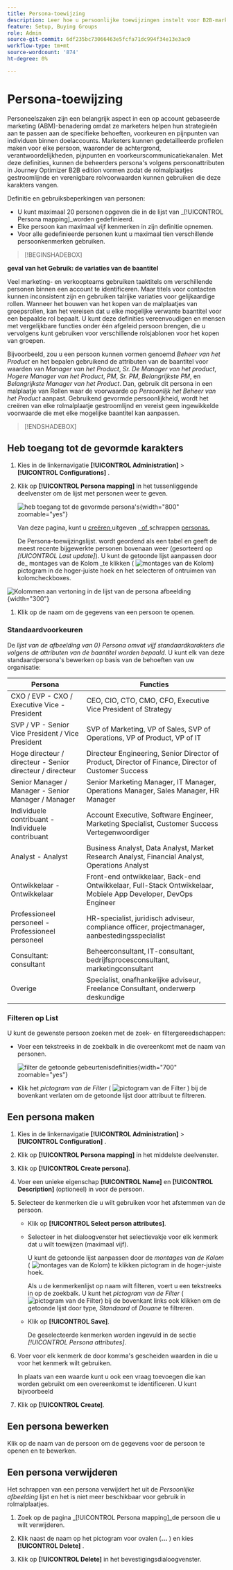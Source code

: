 ```yaml
---
title: Persona-toewijzing
description: Leer hoe u persoonlijke toewijzingen instelt voor B2B-marketing. Wijs persoonattributen in Journey Optimizer B2B edition toe om rolmalplaatjes tot stand te brengen en het kopen groepgericht te optimaliseren.
feature: Setup, Buying Groups
role: Admin
source-git-commit: 6df235bc73066463e5fcfa71dc994f34e13e3ac0
workflow-type: tm+mt
source-wordcount: '874'
ht-degree: 0%

---
```


# Persona-toewijzing

Personeelszaken zijn een belangrijk aspect in een op account gebaseerde marketing (ABM)-benadering omdat ze marketers helpen hun strategieën aan te passen aan de specifieke behoeften, voorkeuren en pijnpunten van individuen binnen doelaccounts. Marketers kunnen gedetailleerde profielen maken voor elke persoon, waaronder de achtergrond, verantwoordelijkheden, pijnpunten en voorkeurscommunicatiekanalen. Met deze definities, kunnen de beheerders persona&#39;s volgens persoonattributen in Journey Optimizer B2B edition vormen zodat de rolmalplaatjes gestroomlijnde en verenigbare rolvoorwaarden kunnen gebruiken die deze karakters vangen.

<!-- Currently there is no insight into what persona goes into what role. With buying group agent, when asked questions about, what should be the size of the buying group, what persona should be in that buying group, what role do they play, etc, then agent will analyze all the data, (opportunity data, engagement data, sales conversation, etc) and informs the user that the buying group needs 7 persona, e.g.CMO, VP of marketing, marketing leader, Marketing ops, etc. 

Then based on what agent informed, users can create a template with those personas. -->
Definitie en gebruiksbeperkingen van personen:

* U kunt maximaal 20 personen opgeven die in de lijst van _[!UICONTROL Persona mapping]_worden gedefinieerd.
* Elke persoon kan maximaal vijf kenmerken in zijn definitie opnemen.
* Voor alle gedefinieerde personen kunt u maximaal tien verschillende persoonkenmerken gebruiken.

>[!BEGINSHADEBOX]

**geval van het Gebruik: de variaties van de baantitel**

Veel marketing- en verkoopteams gebruiken taaktitels om verschillende personen binnen een account te identificeren. Maar titels voor contacten kunnen inconsistent zijn en gebruiken talrijke variaties voor gelijkaardige rollen. Wanneer het bouwen van het kopen van de malplaatjes van groepsrollen, kan het vereisen dat u elke mogelijke verwante baantitel voor een bepaalde rol bepaalt. U kunt deze definities vereenvoudigen en mensen met vergelijkbare functies onder één afgeleid persoon brengen, die u vervolgens kunt gebruiken voor verschillende rolsjablonen voor het kopen van groepen.

Bijvoorbeeld, zou u een persoon kunnen vormen genoemd _Beheer van het Product_ en het bepalen gebruikend de attributen van de baantitel voor waarden van _Manager van het Product_, _Sr. De Manager van het product_, _Hogere Manager van het Product_, _PM_, _Sr. PM_, _Belangrijkste PM_, en _Belangrijkste Manager van het Product_. Dan, gebruik dit persona in een malplaatje van Rollen waar de voorwaarde op _Persoonlijk het Beheer van het Product_ aanpast. Gebruikend gevormde persoonlijkheid, wordt het creëren van elke rolmalplaatje gestroomlijnd en vereist geen ingewikkelde voorwaarde die met elke mogelijke baantitel kan aanpassen.

>[!ENDSHADEBOX]

## Heb toegang tot de gevormde karakters

1. Kies in de linkernavigatie **[!UICONTROL Administration]** > **[!UICONTROL Configurations]** .

1. Klik op **[!UICONTROL Persona mapping]** in het tussenliggende deelvenster om de lijst met personen weer te geven.

   ![ heb toegang tot de gevormde persona&#39;s ](./assets/configuration-engagement-scoring-list.png){width="800" zoomable="yes"}

   Van deze pagina, kunt u [ creëren ](#create-an-engagement-score-model) uitgeven [, of ](#change-the-engagement-weighting-settings) schrappen [ personas.](#delete-a-persona)

   De Persona-toewijzingslijst. wordt geordend als een tabel en geeft de meest recente bijgewerkte personen bovenaan weer (gesorteerd op _[!UICONTROL Last update]_). U kunt de getoonde lijst aanpassen door de_ montages van de Kolom _te klikken ( ![ montages van de Kolom ](../assets/do-not-localize/icon-column-settings.svg)) pictogram in de hoger-juiste hoek en het selecteren of ontruimen van kolomcheckboxes.

![ Kolommen aan vertoning in de lijst van de persona afbeelding ](./assets/configuration-engagement-scoring-list-columns.png){width="300"}

1. Klik op de naam om de gegevens van een persoon te openen.

### Standaardvoorkeuren

De _lijst van de afbeelding van 0} Persona omvat vijf standaardkarakters die volgens de attributen van de baantitel worden bepaald._ U kunt elk van deze standaardpersona&#39;s bewerken op basis van de behoeften van uw organisatie:

| Persona | Functies |
| ------- | ---------- |
| CXO / EVP - CXO / Executive Vice - President | CEO, CIO, CTO, CMO, CFO, Executive Vice President of Strategy |
| SVP / VP - Senior Vice President / Vice President | SVP of Marketing, VP of Sales, SVP of Operations, VP of Product, VP of IT |
| Hoge directeur / directeur - Senior directeur / directeur | Directeur Engineering, Senior Director of Product, Director of Finance, Director of Customer Success |
| Senior Manager / Manager - Senior Manager / Manager | Senior Marketing Manager, IT Manager, Operations Manager, Sales Manager, HR Manager |
| Individuele contribuant - Individuele contribuant | Account Executive, Software Engineer, Marketing Specialist, Customer Success Vertegenwoordiger |
| Analyst - Analyst | Business Analyst, Data Analyst, Market Research Analyst, Financial Analyst, Operations Analyst |
| Ontwikkelaar - Ontwikkelaar | Front-end ontwikkelaar, Back-end Ontwikkelaar, Full-Stack Ontwikkelaar, Mobiele App Developer, DevOps Engineer |
| Professioneel personeel - Professioneel personeel | HR-specialist, juridisch adviseur, compliance officer, projectmanager, aanbestedingsspecialist |
| Consultant: consultant | Beheerconsultant, IT-consultant, bedrijfsprocesconsultant, marketingconsultant |
| Overige | Specialist, onafhankelijke adviseur, Freelance Consultant, onderwerp deskundige |

### Filteren op List

U kunt de gewenste persoon zoeken met de zoek- en filtergereedschappen:

* Voer een tekstreeks in de zoekbalk in die overeenkomt met de naam van personen.

  ![ filter de getoonde gebeurtenisdefinities ](./assets/configuration-events-defs-list-filtered.png){width="700" zoomable="yes"}

* Klik het _pictogram van de Filter_ ( ![ pictogram van de Filter ](../assets/do-not-localize/icon-filter.svg) ) bij de bovenkant verlaten om de getoonde lijst door attribuut te filtreren.

## Een persona maken

1. Kies in de linkernavigatie **[!UICONTROL Administration]** > **[!UICONTROL Configuration]** .

1. Klik op **[!UICONTROL Persona mapping]** in het middelste deelvenster.

1. Klik op **[!UICONTROL Create persona]**.

1. Voer een unieke eigenschap **[!UICONTROL Name]** en **[!UICONTROL Description]** (optioneel) in voor de persoon.

1. Selecteer de kenmerken die u wilt gebruiken voor het afstemmen van de persoon.

   * Klik op **[!UICONTROL Select person attributes]**.

   * Selecteer in het dialoogvenster het selectievakje voor elk kenmerk dat u wilt toewijzen (maximaal vijf).

     U kunt de getoonde lijst aanpassen door de _montages van de Kolom_ ( ![ montages van de Kolom ](../assets/do-not-localize/icon-column-settings.svg)) te klikken pictogram in de hoger-juiste hoek.

     Als u de kenmerkenlijst op naam wilt filteren, voert u een tekstreeks in op de zoekbalk. U kunt het _pictogram van de Filter_ ( ![ pictogram van de Filter ](../assets/do-not-localize/icon-filter.svg)) bij de bovenkant links ook klikken om de getoonde lijst door type, _Standaard_ of _Douane_ te filtreren.

   * Klik op **[!UICONTROL Save]**.

     De geselecteerde kenmerken worden ingevuld in de sectie _[!UICONTROL Persona attributes]_.

1. Voer voor elk kenmerk de door komma&#39;s gescheiden waarden in die u voor het kenmerk wilt gebruiken.

   In plaats van een waarde kunt u ook een vraag toevoegen die kan worden gebruikt om een overeenkomst te identificeren. U kunt bijvoorbeeld

1. Klik op **[!UICONTROL Create]**.

## Een persona bewerken

Klik op de naam van de persoon om de gegevens voor de persoon te openen en te bewerken.

## Een persona verwijderen

Het schrappen van een persona verwijdert het uit de _Persoonlijke afbeelding_ lijst en het is niet meer beschikbaar voor gebruik in rolmalplaatjes.

1. Zoek op de pagina _[!UICONTROL Persona mapping]_de persoon die u wilt verwijderen.

1. Klik naast de naam op het pictogram voor ovalen (**...** ) en kies **[!UICONTROL Delete]** .

1. Klik op **[!UICONTROL Delete]** in het bevestigingsdialoogvenster.
